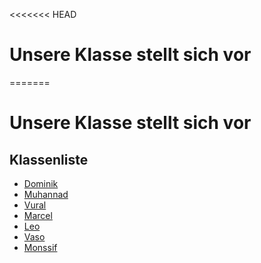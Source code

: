 <<<<<<< HEAD
#  Unsere Klasse stellt sich vor
=======
# Unsere Klasse stellt sich vor

## Klassenliste
- [Dominik](Dominik.md)
- [Muhannad](Muhannad)
- [Vural](Vural.md)
- [Marcel](Marcel.md)
- [Leo](leo.md)
- [Vaso](vaso.md)
- [Monssif](Monssif.md)
